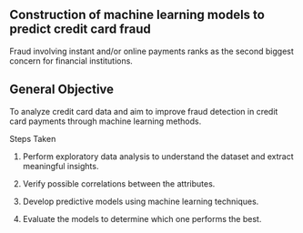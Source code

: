 ## Construction of machine learning models to predict credit card fraud

Fraud involving instant and/or online payments ranks as the second biggest concern for financial institutions. 

## General Objective
To analyze credit card data and aim to improve fraud detection in credit card payments through machine learning methods.

Steps Taken
1. Perform exploratory data analysis to understand the dataset and 
extract meaningful insights.

2. Verify possible correlations between the attributes.

3. Develop predictive models using machine learning techniques.

4. Evaluate the models to determine which one performs the best.


